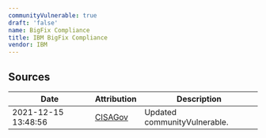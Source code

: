 ```yaml
---
communityVulnerable: true
draft: 'false'
name: BigFix Compliance
title: IBM BigFix Compliance
vendor: IBM
---
```





## Sources
| Date | Attribution | Description |
| --- | --- | --- |
| 2021-12-15 13:48:56 | [CISAGov](https://raw.githubusercontent.com/cisagov/log4j-affected-db/develop/README.md) | Updated communityVulnerable.  |
